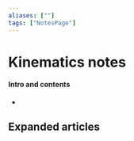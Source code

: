 ```yaml
---
aliases: [""]
tags: ["NotesPage"]
---
```


# Kinematics notes

#### Intro and contents
- 


## Expanded articles
